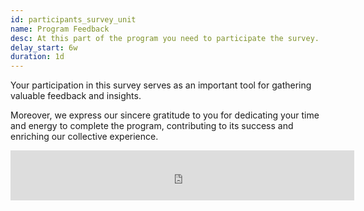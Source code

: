 ```yaml
---
id: participants_survey_unit
name: Program Feedback
desc: At this part of the program you need to participate the survey.
delay_start: 6w
duration: 1d
---
```


Your participation in this survey serves as an important tool for gathering valuable feedback and insights. 

Moreover, we express our sincere gratitude to you for dedicating your time and energy to complete the program, contributing to its success and enriching our collective experience.

<iframe src="https://docs.google.com/forms/d/e/1FAIpQLScxHiGm543dlTfxUkndRX8-KOJDrzg0E1CKSD3pOO9fXKgMyQ/viewform?embedded=true" width="550px" height="80vh" frameborder="0" marginheight="0" marginwidth="0">Loading…</iframe>
